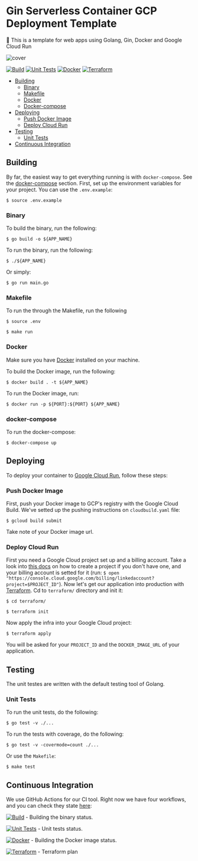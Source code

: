 # Gin Serverless Container GCP Deployment Template

🚀 This is a template for web apps using Golang, Gin, Docker and  Google Cloud Run

![cover](https://i.morioh.com/2343c2078f.png)

[![Build](https://github.com/leozz37/gin-serverless-container-template/actions/workflows/build.yml/badge.svg)](https://github.com/leozz37/gin-serverless-container-template/actions/workflows/build.yml)
[![Unit Tests](https://github.com/leozz37/gin-serverless-container-template/actions/workflows/unit_tests.yml/badge.svg)](https://github.com/leozz37/gin-serverless-container-template/actions/workflows/unit_tests.yml)
[![Docker](https://github.com/leozz37/gin-serverless-container-template/actions/workflows/docker.yml/badge.svg)](https://github.com/leozz37/gin-serverless-container-template/actions/workflows/docker.yml)
[![Terraform](https://github.com/leozz37/gin-serverless-container-template/actions/workflows/terraform.yml/badge.svg)](https://github.com/leozz37/gin-serverless-container-template/actions/workflows/terraform.yml)

- [Building](#building)
  - [Binary](#binary)
  - [Makefile](#makefile)
  - [Docker](#docker)
  - [Docker-compose](#docker-compose)
- [Deploying](#deploying)
  - [Push Docker Image](#build-docker-image)
  - [Deploy Cloud Run](#deploy-cloud-run)
- [Testing](#testing)
  - [Unit Tests](#unit-tests)
- [Continuous Integration](#continuous-integration)

## Building

By far, the easiest way to get everything running is with `docker-compose`. See the [docker-compose](#docker-compose) section. First, set up the environment variables for your project. You can use the `.env.example`:

```shell
$ source .env.example
```

### Binary

To build the binary, run the following:

```shell
$ go build -o ${APP_NAME}
```

To run the binary, run the following:

```shell
$ ./${APP_NAME}
```

Or simply:

```shell
$ go run main.go
```

### Makefile

To run the through the Makefile, run the following

```shell
$ source .env

$ make run
```

### Docker

Make sure you have [Docker](https://www.docker.com/get-started) installed on your machine.

To build the Docker image, run the following:

```shell
$ docker build . -t ${APP_NAME}            
```

To run the Docker image, run:

```shell
$ docker run -p ${PORT}:${PORT} ${APP_NAME}
```

### docker-compose

To run the docker-compose:

```shell
$ docker-compose up
```

## Deploying

To deploy your container to [Google Cloud Run](https://cloud.google.com/run), follow these steps:

### Push Docker Image

First, push your Docker image to GCP's registry with the Google Cloud Build. We've setted up the pushing instructions on `cloudbuild.yaml` file:

```shell
$ gcloud build submit
```

Take note of your Docker image url.

### Deploy Cloud Run

First you need a Google Cloud project set up and a billing account. Take a look into [this docs](https://cloud.google.com/resource-manager/docs/creating-managing-projects) on how to create a project if you don't have one, and your billing account is setted for it (run: `$ open "https://console.cloud.google.com/billing/linkedaccount?project=$PROJECT_ID"`). Now let's get our application into production with [Terraform](https://www.terraform.io/). Cd to `terraform/` directory and init it:

```shell
$ cd terraform/

$ terraform init
```

Now apply the infra into your Google Cloud project:

```shell
$ terraform apply
```

You will be asked for your `PROJECT_ID` and the `DOCKER_IMAGE_URL` of your application.
## Testing

The unit testes are written with the default testing tool of Golang.

### Unit Tests

To run the unit tests, do the following:

```shell
$ go test -v ./...
```

To run the tests with coverage, do the following:

```shell
$ go test -v -covermode=count ./...
```

Or use the `Makefile`:

```shel
$ make test
```

## Continuous Integration

We use GitHub Actions for our CI tool. Right now we have four workflows, and you can check they state [here](https://github.com/leozz37/gin-serverless-container-template/actions):

[![Build](https://github.com/leozz37/gin-serverless-container-template/actions/workflows/build.yml/badge.svg)](https://github.com/leozz37/gin-serverless-container-template/actions/workflows/build.yml) - Building the binary status.

[![Unit Tests](https://github.com/leozz37/gin-serverless-container-template/actions/workflows/unit_tests.yml/badge.svg)](https://github.com/leozz37/gin-serverless-container-template/actions/workflows/unit_tests.yml) - Unit tests status.

[![Docker](https://github.com/leozz37/gin-serverless-container-template/actions/workflows/docker.yml/badge.svg)](https://github.com/leozz37/gin-serverless-container-template/actions/workflows/docker.yml) - Building the Docker image status.

[![Terraform](https://github.com/leozz37/gin-serverless-container-template/actions/workflows/terraform.yml/badge.svg)](https://github.com/leozz37/gin-serverless-container-template/actions/workflows/terraform.yml) - Terraform plan
